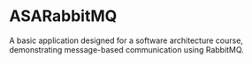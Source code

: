 # ASARabbitMQ
A basic application designed for a software architecture course, demonstrating message-based communication using RabbitMQ.
